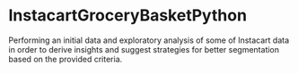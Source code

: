 # InstacartGroceryBasketPython
Performing an initial data and exploratory analysis of some of Instacart data in order to derive insights and suggest strategies for better segmentation based on the provided criteria.
